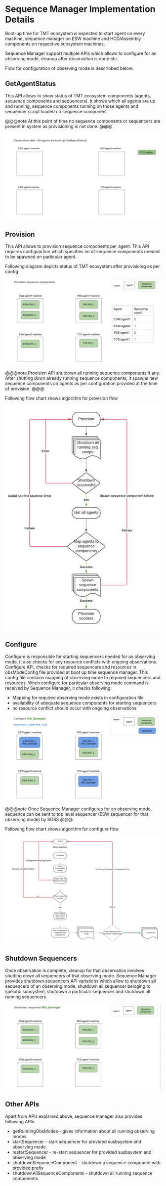 # Sequence Manager Implementation Details

Boot-up time for TMT ecosystem is expected to start agent on every machine, sequence manager on ESW machine and HCD/Assembly components on
respective subsystem machines.

Sequence Manager support multiple APIs which allows to configure for an observing mode, cleanup after observation is done etc.

Flow for configuration of observing mode is descriobed below:

## GetAgentStatus
This API allows to show status of TMT ecosystem components (agents, sequence components and sequencers).
It shows which all agents are up and running, sequence components running on those agents and sequencer script loaded on sequence component

@@@note
At this point of time no sequence components or sequencers are present in system as provisioning is not done.
@@@

![ObservationStart](../../images/sequencemanager/sm1.png)

## Provision
This API allows to provision sequence components per agent. This API requires configuartion which specifies no of sequence components needed to be
spawned on particular agent.

Following diagram depicts status of TMT ecosystem after provisioing as per config

![Provision](../../images/sequencemanager/sm2.png)

@@@note
Provision API shutdown all running sequence components if any. After shutting down already running sequence components, it spawns new sequence
components on agents as per configuration provided at the time of provision.
@@@

Following flow chart shows algorithm for provision flow

![Configure](../../images/sequencemanager/provision.png)

## Configure
Configure is responsible for starting sequencers needed for an observing mode. It also checks for any resource conflicts with ongoing observations.
Configure API, checks for required sequencers and resources in obsModeConfig file provided at boot up time sequence manager. This config file contains mapping of observing mode
to required sequencers and resources. When configure for particular observing mode command is received by Sequence Manager, it checks following:
- Mapping for required observing mode exists in configuration file
- availability of adequate sequence components for starting sequencers
- no resource conflict should occur with ongoing observations

![Configure](../../images/sequencemanager/sm3.png)

@@@note
Once Sequence Manager configures for an observing mode, sequence can be sent to top level sequencer (ESW sequencer for that observing mode) by SOSS
@@@


Following flow chart shows algorithm for configure flow

![Configure](../../images/sequencemanager/configure.png)

## Shutdown Sequencers
Once observation is complete, cleanup for that observation involves shutting down all sequencers of that observing mode.
Sequence Manager provides shutdown sequencers API variations which allow to shutdown all sequencers of an observing mode, shutdown all sequencer beloging to specific
subsystem, shutdown a particular sequencer and shutdown all running sequencers.

![ObservationStart](../../images/sequencemanager/sm4.png)

## Other APIs
Apart from APIs explained above, sequence manager also provides following APIs:

* getRunningObsModes - gives information about all running observing modes
* startSequencer - start sequencer for provided susbsystem and observing mode
* restartSequencer - re-start sequencer for provided susbsystem and observing mode
* shutdownSequenceComponent - shutdown a sequence component with provided prefix
* shutdownAllSequenceComponents - shutdown all running sequence components
